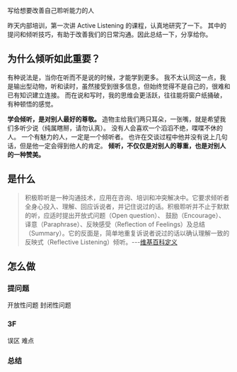 写给想要改善自己聆听能力的人

昨天内部培训，第一次讲 Active Listening 的课程，认真地研究了一下。
其中的提问和倾听技巧，有助于改善我们的日常沟通。因此总结一下，分享给你。

## 为什么倾听如此重要？
有种说法是，当你在听而不是说的时候，才能学到更多。
我不太认同这一点，我是输出型动物，听和读时，虽然接受到很多信息，但始终觉得不是自己的，很难和已有知识建立连接。
而在说和写时，我的思维会更活跃，往往能将窗户纸捅破，有种顿悟的感觉。

**学会倾听，是对别人最好的尊敬。**
造物主给我们两只耳朵，一张嘴，就是希望我们多听少说（纯属瞎掰，请勿认真）。
没有人会喜欢一个滔滔不绝，喋喋不休的人。
一个有魅力的人，一定是一个倾听者。
也许在交谈过程中他并没有说上几句话，但是他一定会得到他人的肯定。
**倾听，不仅仅是对别人的尊重，也是对别人的一种赞美。**

## 是什么
>积极聆听是一种沟通技术，应用在咨询、培训和冲突解决中。它要求倾听者全身心投入、理解、回应诉说者，并记住说过的话。积极聆听并不止于默默的听，应适时提出开放式问题（Open question）、 鼓励（Encourage）、译意（Paraphrase）、反映感受（Reflection of Feelings）及总结（Summary）。它的反面是，简单地重复诉说者说过的话以确认理解一致的反映式（Reflective Listening）倾听。---[维基百科定义](https://en.wikipedia.org/wiki/Active_listening)

## 怎么做

### 提问题
开放性问题
封闭性问题

### 3F
误区
难点
### 总结